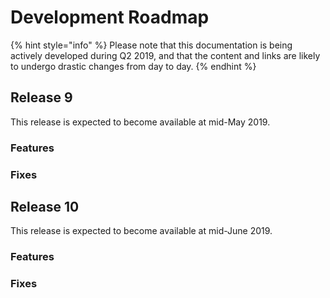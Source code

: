 # Development Roadmap

{% hint style="info" %}
Please note that this documentation is being actively developed during Q2 2019, and that the content and links are likely to undergo drastic changes from day to day. 
{% endhint %}

## Release 9

This release is expected to become available at mid-May 2019.

### Features

### Fixes



## Release 10

This release is expected to become available at mid-June 2019.

### Features

### Fixes

